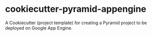 # cookiecutter-pyramid-appengine
A Cookiecutter (project template) for creating a Pyramid project to be deployed on Google App Engine.
